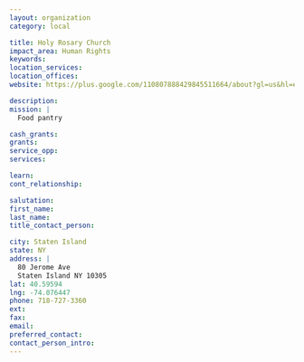 ```yaml
---
layout: organization
category: local

title: Holy Rosary Church
impact_area: Human Rights
keywords: 
location_services: 
location_offices: 
website: https://plus.google.com/110807888429845511664/about?gl=us&hl=en

description: 
mission: |
  Food pantry

cash_grants: 
grants: 
service_opp: 
services: 

learn: 
cont_relationship: 

salutation: 
first_name: 
last_name: 
title_contact_person: 

city: Staten Island
state: NY
address: |
  80 Jerome Ave     
  Staten Island NY 10305
lat: 40.59594
lng: -74.076447
phone: 718-727-3360
ext: 
fax: 
email: 
preferred_contact: 
contact_person_intro: 
---
```


